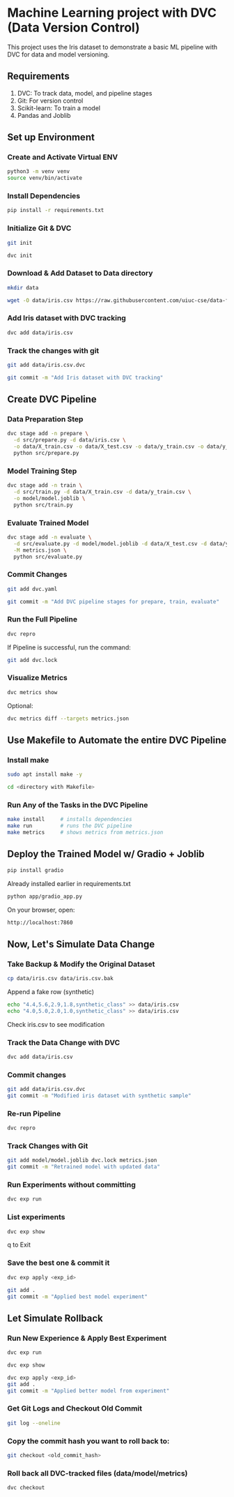 # Machine Learning project with DVC (Data Version Control)
This project uses the Iris dataset to demonstrate a basic ML pipeline with DVC for data and model versioning.


## Requirements
1. DVC:             To track data, model, and pipeline stages
2. Git:             For version control
3. Scikit-learn:    To train a model
4. Pandas and Joblib


## Set up Environment

### Create and Activate Virtual ENV
```sh
python3 -m venv venv
source venv/bin/activate
```

### Install Dependencies
```sh
pip install -r requirements.txt
```

### Initialize Git & DVC
```sh
git init
```
```sh
dvc init
```

### Download & Add Dataset to Data directory
```sh
mkdir data
```

```sh
wget -O data/iris.csv https://raw.githubusercontent.com/uiuc-cse/data-fa14/gh-pages/data/iris.csv
```

### Add Iris dataset with DVC tracking

```sh
dvc add data/iris.csv
```

### Track the changes with git
```sh
git add data/iris.csv.dvc 
```

```sh
git commit -m "Add Iris dataset with DVC tracking"
```


## Create DVC Pipeline

### Data Preparation Step
```sh
dvc stage add -n prepare \
  -d src/prepare.py -d data/iris.csv \
  -o data/X_train.csv -o data/X_test.csv -o data/y_train.csv -o data/y_test.csv \
  python src/prepare.py
```

### Model Training Step
```sh
dvc stage add -n train \
  -d src/train.py -d data/X_train.csv -d data/y_train.csv \
  -o model/model.joblib \
  python src/train.py
```

### Evaluate Trained Model
```sh
dvc stage add -n evaluate \
  -d src/evaluate.py -d model/model.joblib -d data/X_test.csv -d data/y_test.csv \
  -M metrics.json \
  python src/evaluate.py
```

### Commit Changes
```sh
git add dvc.yaml 
```
```sh
git commit -m "Add DVC pipeline stages for prepare, train, evaluate"
```


### Run the Full Pipeline
```sh
dvc repro
```

If Pipeline is successful, run the command:
```sh
git add dvc.lock
```

### Visualize Metrics
```sh
dvc metrics show
```

Optional:
```sh
dvc metrics diff --targets metrics.json
```


## Use Makefile to Automate the entire DVC Pipeline

### Install make
```sh
sudo apt install make -y
```

```sh
cd <directory with Makefile>
```

### Run Any of the Tasks in the DVC Pipeline
```sh
make install     # installs dependencies
make run         # runs the DVC pipeline
make metrics     # shows metrics from metrics.json
```



## Deploy the Trained Model w/ Gradio + Joblib

```sh
pip install gradio
```
Already installed earlier in requirements.txt

```sh
python app/gradio_app.py
```

On your browser, open:
```sh
http://localhost:7860
```

## Now, Let's Simulate Data Change

### Take Backup & Modify the Original Dataset
```sh
cp data/iris.csv data/iris.csv.bak
```

Append a fake row (synthetic)
```sh
echo "4.4,5.6,2.9,1.8,synthetic_class" >> data/iris.csv
echo "4.0,5.0,2.0,1.0,synthetic_class" >> data/iris.csv
```
Check iris.csv to see modification

### Track the Data Change with DVC
```sh
dvc add data/iris.csv
```

### Commit changes
```sh
git add data/iris.csv.dvc
git commit -m "Modified iris dataset with synthetic sample"
```

### Re-run Pipeline
```sh
dvc repro
```

### Track Changes with Git
```sh
git add model/model.joblib dvc.lock metrics.json
git commit -m "Retrained model with updated data"
```

### Run Experiments without committing
```sh
dvc exp run
```

### List experiments
```sh
dvc exp show
```
q to Exit


### Save the best one & commit it
```sh
dvc exp apply <exp_id>
```
```sh
git add .
git commit -m "Applied best model experiment"
```

## Let Simulate Rollback 

### Run New Experience & Apply Best Experiment
```sh
dvc exp run
```
```sh
dvc exp show
```
```sh
dvc exp apply <exp_id>
git add .
git commit -m "Applied better model from experiment"
```

### Get Git Logs and Checkout Old Commit
```sh
git log --oneline
```

### Copy the commit hash you want to roll back to:
```sh
git checkout <old_commit_hash>
```

### Roll back all DVC-tracked files (data/model/metrics)
```sh
dvc checkout
```

